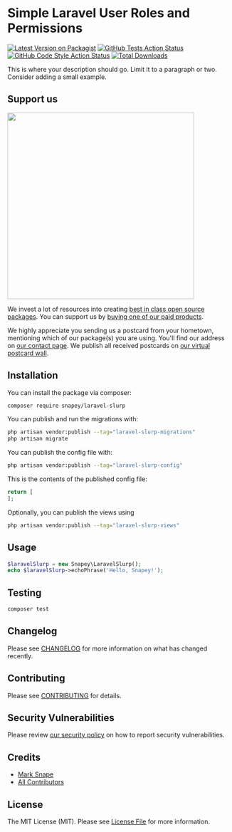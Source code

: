 # Simple Laravel User Roles and Permissions

[![Latest Version on Packagist](https://img.shields.io/packagist/v/snapey/laravel-slurp.svg?style=flat-square)](https://packagist.org/packages/snapey/laravel-slurp)
[![GitHub Tests Action Status](https://img.shields.io/github/actions/workflow/status/snapey/laravel-slurp/run-tests.yml?branch=main&label=tests&style=flat-square)](https://github.com/snapey/laravel-slurp/actions?query=workflow%3Arun-tests+branch%3Amain)
[![GitHub Code Style Action Status](https://img.shields.io/github/actions/workflow/status/snapey/laravel-slurp/fix-php-code-style-issues.yml?branch=main&label=code%20style&style=flat-square)](https://github.com/snapey/laravel-slurp/actions?query=workflow%3A"Fix+PHP+code+style+issues"+branch%3Amain)
[![Total Downloads](https://img.shields.io/packagist/dt/snapey/laravel-slurp.svg?style=flat-square)](https://packagist.org/packages/snapey/laravel-slurp)

This is where your description should go. Limit it to a paragraph or two. Consider adding a small example.

## Support us

[<img src="https://github-ads.s3.eu-central-1.amazonaws.com/laravel-slurp.jpg?t=1" width="419px" />](https://spatie.be/github-ad-click/laravel-slurp)

We invest a lot of resources into creating [best in class open source packages](https://spatie.be/open-source). You can support us by [buying one of our paid products](https://spatie.be/open-source/support-us).

We highly appreciate you sending us a postcard from your hometown, mentioning which of our package(s) you are using. You'll find our address on [our contact page](https://spatie.be/about-us). We publish all received postcards on [our virtual postcard wall](https://spatie.be/open-source/postcards).

## Installation

You can install the package via composer:

```bash
composer require snapey/laravel-slurp
```

You can publish and run the migrations with:

```bash
php artisan vendor:publish --tag="laravel-slurp-migrations"
php artisan migrate
```

You can publish the config file with:

```bash
php artisan vendor:publish --tag="laravel-slurp-config"
```

This is the contents of the published config file:

```php
return [
];
```

Optionally, you can publish the views using

```bash
php artisan vendor:publish --tag="laravel-slurp-views"
```

## Usage

```php
$laravelSlurp = new Snapey\LaravelSlurp();
echo $laravelSlurp->echoPhrase('Hello, Snapey!');
```

## Testing

```bash
composer test
```

## Changelog

Please see [CHANGELOG](CHANGELOG.md) for more information on what has changed recently.

## Contributing

Please see [CONTRIBUTING](CONTRIBUTING.md) for details.

## Security Vulnerabilities

Please review [our security policy](../../security/policy) on how to report security vulnerabilities.

## Credits

- [Mark Snape](https://github.com/snapey)
- [All Contributors](../../contributors)

## License

The MIT License (MIT). Please see [License File](LICENSE.md) for more information.

